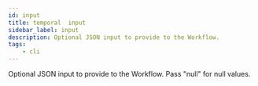 ```yaml
---
id: input
title: temporal  input
sidebar_label: input
description: Optional JSON input to provide to the Workflow.
tags:
    - cli
---
```


Optional JSON input to provide to the Workflow.
Pass "null" for null values.
